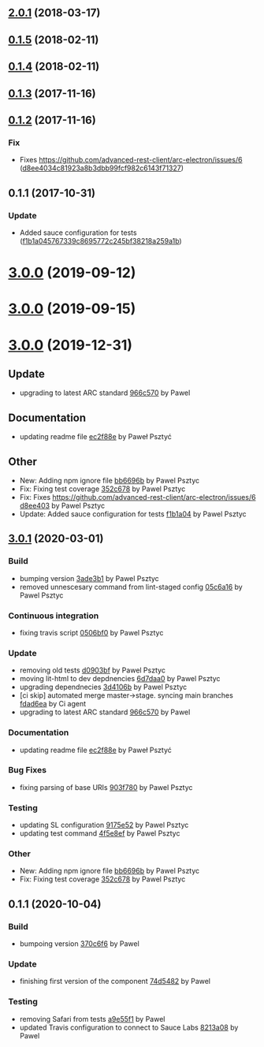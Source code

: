 <a name="2.0.1"></a>
## [2.0.1](https://github.com/advanced-rest-client/url-parser/compare/0.1.4...2.0.1) (2018-03-17)




<a name="0.1.5"></a>
## [0.1.5](https://github.com/advanced-rest-client/url-parser/compare/0.1.4...0.1.5) (2018-02-11)




<a name="0.1.4"></a>
## [0.1.4](https://github.com/advanced-rest-client/url-parser/compare/0.1.3...0.1.4) (2018-02-11)




<a name="0.1.3"></a>
## [0.1.3](https://github.com/advanced-rest-client/url-parser/compare/0.1.2...0.1.3) (2017-11-16)




<a name="0.1.2"></a>
## [0.1.2](https://github.com/advanced-rest-client/url-parser/compare/0.1.1...0.1.2) (2017-11-16)


### Fix

* Fixes https://github.com/advanced-rest-client/arc-electron/issues/6 ([d8ee4034c81923a8b3dbb99fcf982c6143f71327](https://github.com/advanced-rest-client/url-parser/commit/d8ee4034c81923a8b3dbb99fcf982c6143f71327))



<a name="0.1.1"></a>
## 0.1.1 (2017-10-31)


### Update

* Added sauce configuration for tests ([f1b1a045767339c8695772c245bf38218a259a1b](https://github.com/advanced-rest-client/url-parser/commit/f1b1a045767339c8695772c245bf38218a259a1b))



# [3.0.0](https://github.com/advanced-rest-client/url-parser/compare/0.1.4...3.0.0) (2019-09-12)



# [3.0.0](https://github.com/advanced-rest-client/url-parser/compare/0.1.4...3.0.0) (2019-09-15)



<a name="3.0.0"></a>
# [3.0.0](https://github.com/advanced-rest-client/url-parser/compare/2.0.1...3.0.0) (2019-12-31)

## Update

* upgrading to latest ARC standard [966c570](https://github.com/advanced-rest-client/url-parser/commit/966c570088ce580c7b5f063487c1f4509f48541e) by Pawel


## Documentation

* updating readme file [ec2f88e](https://github.com/advanced-rest-client/url-parser/commit/ec2f88ec7a3d5c55393d2fe0e47733629480da7c) by Paweł Psztyć


## Other

* New: Adding npm ignore file
 [bb6696b](https://github.com/advanced-rest-client/url-parser/commit/bb6696be9b75aa5a5a596f45316b9ed9659ad7d3) by Pawel Psztyc
* Fix: Fixing test coverage
 [352c678](https://github.com/advanced-rest-client/url-parser/commit/352c6787f7690111a9b78763035af23c14af678f) by Pawel Psztyc
* Fix: Fixes https://github.com/advanced-rest-client/arc-electron/issues/6
 [d8ee403](https://github.com/advanced-rest-client/url-parser/commit/d8ee4034c81923a8b3dbb99fcf982c6143f71327) by Pawel Psztyc
* Update: Added sauce configuration for tests
 [f1b1a04](https://github.com/advanced-rest-client/url-parser/commit/f1b1a045767339c8695772c245bf38218a259a1b) by Pawel Psztyc


<a name="3.0.1"></a>
## [3.0.1](https://github.com/advanced-rest-client/url-parser/compare/2.0.1...3.0.1) (2020-03-01)

### Build

* bumping version [3ade3b1](https://github.com/advanced-rest-client/url-parser/commit/3ade3b17b385147ea46b5277660c1cabb93ea668) by Pawel Psztyc
* removed unnescesary command from lint-staged config [05c6a16](https://github.com/advanced-rest-client/url-parser/commit/05c6a16e0fd7caeb00f0c8ade701e0d2b44df423) by Pawel Psztyc


### Continuous integration

* fixing travis script [0506bf0](https://github.com/advanced-rest-client/url-parser/commit/0506bf0685d10cd61ba1bbd95557119147abec32) by Pawel Psztyc


### Update

* removing old tests [d0903bf](https://github.com/advanced-rest-client/url-parser/commit/d0903bf700d0a6138bba05a3e3dd47a7e639e922) by Pawel Psztyc
* moving lit-html to dev depdnencies [6d7daa0](https://github.com/advanced-rest-client/url-parser/commit/6d7daa04d7b5c74666a636f964ff86568780491c) by Pawel Psztyc
* upgrading dependnecies [3d4106b](https://github.com/advanced-rest-client/url-parser/commit/3d4106b939a93c514cd0704f2c1b8688f65767d6) by Pawel Psztyc
* [ci skip] automated merge master->stage. syncing main branches [fdad6ea](https://github.com/advanced-rest-client/url-parser/commit/fdad6ea936f0c9246f7241e587f91edaab196b6c) by Ci agent
* upgrading to latest ARC standard [966c570](https://github.com/advanced-rest-client/url-parser/commit/966c570088ce580c7b5f063487c1f4509f48541e) by Pawel


### Documentation

* updating readme file [ec2f88e](https://github.com/advanced-rest-client/url-parser/commit/ec2f88ec7a3d5c55393d2fe0e47733629480da7c) by Paweł Psztyć


### Bug Fixes

* fixing parsing of base URIs [903f780](https://github.com/advanced-rest-client/url-parser/commit/903f780b2b70a27a7ef9aa460eb282b4392508b0) by Pawel Psztyc


### Testing

* updating SL configuration [9175e52](https://github.com/advanced-rest-client/url-parser/commit/9175e52ad03e58458a26b91778dcab26abd76c19) by Pawel Psztyc
* updating test command [4f5e8ef](https://github.com/advanced-rest-client/url-parser/commit/4f5e8efc92de5cd8d8d7d613960e711d7c267058) by Pawel Psztyc


### Other

* New: Adding npm ignore file
 [bb6696b](https://github.com/advanced-rest-client/url-parser/commit/bb6696be9b75aa5a5a596f45316b9ed9659ad7d3) by Pawel Psztyc
* Fix: Fixing test coverage
 [352c678](https://github.com/advanced-rest-client/url-parser/commit/352c6787f7690111a9b78763035af23c14af678f) by Pawel Psztyc


<a name="0.1.1"></a>
## 0.1.1 (2020-10-04)

### Build

* bumpoing version [370c6f6](https://github.com/advanced-rest-client/arc-url/commit/370c6f6601bb37ca5046e50bcadc4002cf3a85a8) by Pawel


### Update

* finishing first version of the component [74d5482](https://github.com/advanced-rest-client/arc-url/commit/74d54826437f31fcf37af2dd205de11ca7f7e5a4) by Pawel


### Testing

* removing Safari from tests [a9e55f1](https://github.com/advanced-rest-client/arc-url/commit/a9e55f1c8458d260bb15a0cad90683b0fcc4c8d0) by Pawel
* updated Travis configuration to connect to Sauce Labs [8213a08](https://github.com/advanced-rest-client/arc-url/commit/8213a0839ebc55e95f3c4e51d97a7b8cedea0b87) by Pawel


